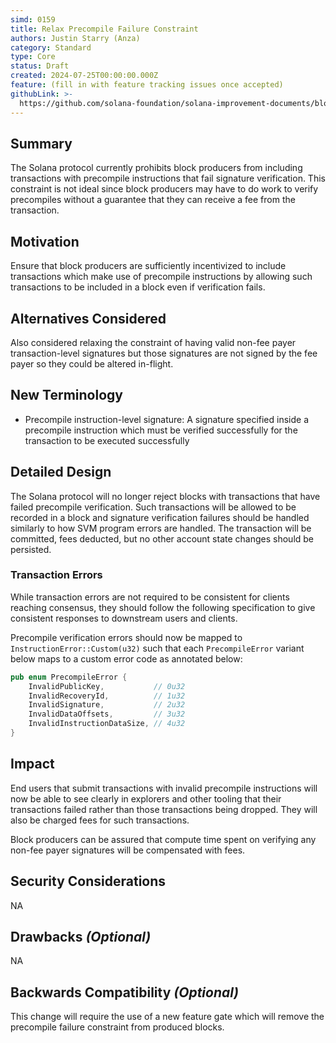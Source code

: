 ```yaml
---
simd: 0159
title: Relax Precompile Failure Constraint
authors: Justin Starry (Anza)
category: Standard
type: Core
status: Draft
created: 2024-07-25T00:00:00.000Z
feature: (fill in with feature tracking issues once accepted)
githubLink: >-
  https://github.com/solana-foundation/solana-improvement-documents/blob/main/proposals/0159-anything.md
---
```


## Summary

The Solana protocol currently prohibits block producers from including
transactions with precompile instructions that fail signature verification.
This constraint is not ideal since block producers may have to do work to verify
precompiles without a guarantee that they can receive a fee from the
transaction.

## Motivation

Ensure that block producers are sufficiently incentivized to include transactions
which make use of precompile instructions by allowing such transactions to be
included in a block even if verification fails.

## Alternatives Considered

Also considered relaxing the constraint of having valid non-fee payer
transaction-level signatures but those signatures are not signed by the fee
payer so they could be altered in-flight.

## New Terminology

- Precompile instruction-level signature: 
    A signature specified inside a precompile instruction which must be verified
    successfully for the transaction to be executed successfully

## Detailed Design

The Solana protocol will no longer reject blocks with transactions that have
failed precompile verification. Such transactions will be allowed to be
recorded in a block and signature verification failures should be handled
similarly to how SVM program errors are handled. The transaction will be
committed, fees deducted, but no other account state changes should be
persisted.

### Transaction Errors

While transaction errors are not required to be consistent for clients reaching
consensus, they should follow the following specification to give consistent
responses to downstream users and clients.

Precompile verification errors should now be mapped to
`InstructionError::Custom(u32)` such that each `PrecompileError` variant below
maps to a custom error code as annotated below:

```rust
pub enum PrecompileError {
    InvalidPublicKey,           // 0u32
    InvalidRecoveryId,          // 1u32
    InvalidSignature,           // 2u32
    InvalidDataOffsets,         // 3u32
    InvalidInstructionDataSize, // 4u32
}
```

## Impact

End users that submit transactions with invalid precompile instructions will now
be able to see clearly in explorers and other tooling that their transactions
failed rather than those transactions being dropped. They will also be charged
fees for such transactions.

Block producers can be assured that compute time spent on verifying any non-fee
payer signatures will be compensated with fees.

## Security Considerations

NA

## Drawbacks *(Optional)*

NA

## Backwards Compatibility *(Optional)*

This change will require the use of a new feature gate which will remove the
precompile failure constraint from produced blocks.
